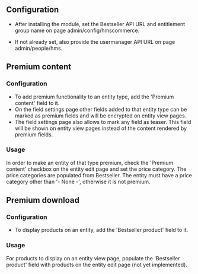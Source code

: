 
Configuration
-----------

  * After installing the module, set the Bestseller API URL and entitlement
  group name on page admin/config/hmscommerce.

  * If not already set, also provide the usermanager API URL on page
  admin/people/hms.


Premium content
-----------
### Configuration

  * To add premium functionality to an entity type, add the 'Premium content'
   field to it.
  * On the field settings page other fields added to that entity type can be
   marked as premium fields and will be encrypted on entity view pages.
  * The field settings page also allows to mark any field as teaser. This field
   will be shown on entity view pages instead of the content rendered by premium
   fields.

### Usage

In order to make an entity of that type premium, check the 'Premium content'
checkbox on the entity edit page and set the price category. The price
categories are populated from Bestseller. The entity must have a price category
other than '- None -', otherwise it is not premium.


Premium download
-----------
### Configuration

  * To display products on an entity, add the 'Bestseller product' field to it.

### Usage
For products to display on an entity view page, populate the 'Bestseller
product' field with products on the entity edit page (not yet implemented).
